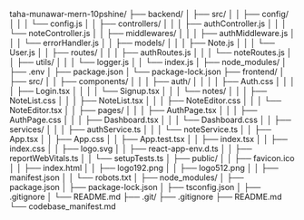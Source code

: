taha-munawar-mern-10pshine/
├── backend/
│   ├── src/
│   │   ├── config/
│   │   │   └── config.js
│   │   ├── controllers/
│   │   │   ├── authController.js
│   │   │   └── noteController.js
│   │   ├── middlewares/
│   │   │   ├── authMiddleware.js
│   │   │   └── errorHandler.js
│   │   ├── models/
│   │   │   ├── Note.js
│   │   │   └── User.js
│   │   ├── routes/
│   │   │   ├── authRoutes.js
│   │   │   └── noteRoutes.js
│   │   ├── utils/
│   │   │   └── logger.js
│   │   └── index.js
│   ├── node_modules/
│   ├── .env
│   ├── package.json
│   └── package-lock.json
├── frontend/
│   ├── src/
│   │   ├── components/
│   │   │   ├── auth/
│   │   │   │   ├── Auth.css
│   │   │   │   ├── Login.tsx
│   │   │   │   └── Signup.tsx
│   │   │   └── notes/
│   │   │       ├── NoteList.css
│   │   │       ├── NoteList.tsx
│   │   │       ├── NoteEditor.css
│   │   │       └── NoteEditor.tsx
│   │   ├── pages/
│   │   │   ├── AuthPage.tsx
│   │   │   ├── AuthPage.css
│   │   │   ├── Dashboard.tsx
│   │   │   └── Dashboard.css
│   │   ├── services/
│   │   │   ├── authService.ts
│   │   │   └── noteService.ts
│   │   ├── App.tsx
│   │   ├── App.css
│   │   ├── App.test.tsx
│   │   ├── index.tsx
│   │   ├── index.css
│   │   ├── logo.svg
│   │   ├── react-app-env.d.ts
│   │   ├── reportWebVitals.ts
│   │   └── setupTests.ts
│   ├── public/
│   │   ├── favicon.ico
│   │   ├── index.html
│   │   ├── logo192.png
│   │   ├── logo512.png
│   │   ├── manifest.json
│   │   └── robots.txt
│   ├── node_modules/
│   ├── package.json
│   ├── package-lock.json
│   ├── tsconfig.json
│   ├── .gitignore
│   └── README.md
├── .git/
├── .gitignore
├── README.md
└── codebase_manifest.md

